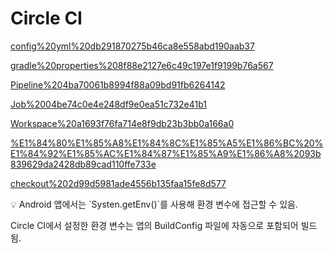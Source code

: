 # Circle CI

[config%20yml%20db291870275b46ca8e558abd190aab37](config%20yml%20db291870275b46ca8e558abd190aab37)

[gradle%20properties%208f88e2127e6c49c197e1f9199b76a567](gradle%20properties%208f88e2127e6c49c197e1f9199b76a567)

[Pipeline%204ba70061b8994f88a09bd91fb6264142](Pipeline%204ba70061b8994f88a09bd91fb6264142)

[Job%2004be74c0e4e248df9e0ea51c732e41b1](Job%2004be74c0e4e248df9e0ea51c732e41b1)

[Workspace%20a1693f76fa714e8f9db23b3bb0a166a0](Workspace%20a1693f76fa714e8f9db23b3bb0a166a0)

[%E1%84%80%E1%85%A8%E1%84%8C%E1%85%A5%E1%86%BC%20%E1%84%92%E1%85%AC%E1%84%87%E1%85%A9%E1%86%A8%2093b839629da2428db89cad110ffe733e](%E1%84%80%E1%85%A8%E1%84%8C%E1%85%A5%E1%86%BC%20%E1%84%92%E1%85%AC%E1%84%87%E1%85%A9%E1%86%A8%2093b839629da2428db89cad110ffe733e)

[checkout%202d99d5981ade4556b135faa15fe8d577](checkout%202d99d5981ade4556b135faa15fe8d577)

<aside>
💡 Android 앱에서는 `Systen.getEnv()`를 사용해 환경 변수에 접근할 수 있음.

Circle CI에서 설정한 환경 변수는 앱의 BuildConfig 파일에 자동으로 포함되어 빌드됨.

</aside>